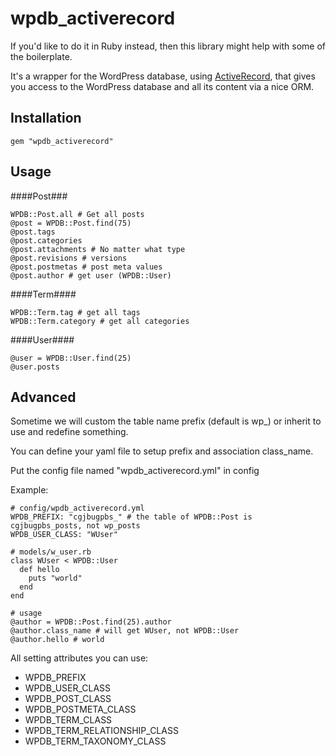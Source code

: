 # wpdb_activerecord

If you'd like to do it in Ruby instead, then this library might help
with some of the boilerplate.

It's a wrapper for the WordPress database, using
[ActiveRecord](http://apidock.com/rails/ActiveRecord), that gives you access to the
WordPress database and all its content via a nice ORM.

## Installation

```
gem "wpdb_activerecord"
```

## Usage

####Post###
```
WPDB::Post.all # Get all posts
@post = WPDB::Post.find(75)
@post.tags
@post.categories
@post.attachments # No matter what type
@post.revisions # versions
@post.postmetas # post meta values
@post.author # get user (WPDB::User)
```

####Term####
```
WPDB::Term.tag # get all tags
WPDB::Term.category # get all categories
```

####User####
```
@user = WPDB::User.find(25)
@user.posts
```

## Advanced ##
Sometime we will custom the table name prefix (default is wp_) or inherit to use and redefine something.

You can define your yaml file to setup prefix and association class_name.

Put the config file named "wpdb_activerecord.yml" in config

Example:

```
# config/wpdb_activerecord.yml
WPDB_PREFIX: "cgjbugpbs_" # the table of WPDB::Post is cgjbugpbs_posts, not wp_posts
WPDB_USER_CLASS: "WUser"

# models/w_user.rb
class WUser < WPDB::User
  def hello
    puts "world"
  end
end

# usage
@author = WPDB::Post.find(25).author
@author.class_name # will get WUser, not WPDB::User
@author.hello # world
```
All setting attributes you can use: 

* WPDB\_PREFIX
* WPDB\_USER\_CLASS
* WPDB\_POST\_CLASS
* WPDB\_POSTMETA\_CLASS
* WPDB\_TERM\_CLASS
* WPDB\_TERM\_RELATIONSHIP\_CLASS
* WPDB\_TERM\_TAXONOMY\_CLASS
